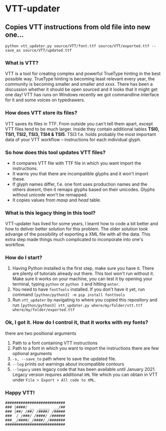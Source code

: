 # VTT-updater

## Copies VTT instructions from old file into new one...

`python vtt_updater.py source/VTT/font.ttf source/VTT/exported.ttf --save_as source/VTT/updated.ttf`

### What is VTT?
VTT is a tool for creating complex and powerful TrueType hinting in the best possible way. TrueType hinting is becoming least relevant every year, the community is becoming smaller and smaller and xxxx. There has been a discussion whether it should be open sourced and it looks that it might get one day! VTT has runs on Windows recently we got commandline interface for it and some voices on typedrawers.

### How does VTT store its files?
VTT saves its files in TTF. From outside you can't tell them apart, except VTT files tend to be much larger. Inside they contain additional tables __TSI0, TSI1, TSI2, TSI3, TSI4 & TSI5__. TSI3 f.e. holds probably the most important data of your VTT workflow – instructions for each individual glyph.

### So how does this tool updates VTT files?
- It compares VTT file with TTF file in which you want import the instructions. 
- It warns you that there are incompatible glyphs and it won't import these.
- If glyph names differ, f.e. one font uses production names and the others doesnt, then it remaps glyphs based on their unicodes. Glyphs without unicode won't be remapped.
- It copies values from _maxp_ and _head_ table. 

### What is this __legacy__ thing in this tool?
VTT-updater has lived for some years, I learnt how to code a bit better and how to deliver better solution for this problem. The older solution took advange of the possibility of exporting a XML file with all the data. This extra step made things much complicated to inconporate into one's workflow.

### How do I start?
1. Having Python installed is the first step, make sure you have it. There are plenty of tutorials already out there. This tool won't run without it. Make sure it works on your machine, you can test it by opening your terminal, typing `python` or `python 3` and hitting `enter`. 
1. You need to have `fontTools` installed. If you don't have it yet, run command `[python/python3] -m pip install fonttools`
1. Run `vtt_updater` by navigating to where you copied this repository and run `[python/python3] vtt_updater.py where/my/folder/vtt.ttf where/my/folder/exported.ttf`

### Ok, I got it. How do I control it, that it works with my fonts?
there are two positional arguments
1. Path to a font containing VTT instructions  
1. Path to a font in which you want to import the instructions
there are few optional arguments
1. `-s, --save_to` path where to save the updated file.   
1. `--log` prints out warnings about incompatible contours
1. `--legacy` uses legacy code that has been available until January 2021. Legacy version requires additional `XML` file which you can obtain in VTT under `File > Export > All code to XML`. 

### Happy VTT!

```
###########################
### |####/ __  _____  __/##
### |##/ /##/ /####/ /#####
###  / /###/ /####/ /######
###__/####/_/####/_/#######
###########################
``` 